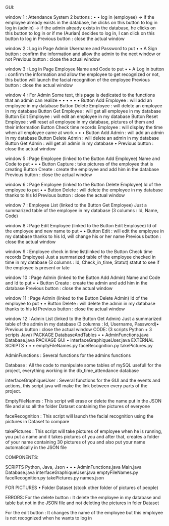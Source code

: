 GUI:


window 1 : Attendance System
2 buttons :
•
•
log in (employee) → if the employee already exists in the database, he clicks on this button
to log in
log in (admin) → if the admin already exists in the database, he clicks on this button to log
in or if me (Aurian) decides to log in, I can click on this button to log in
Previous button : close the actual window


window 2 : Log in Page Admin
Username and Password to put
•
•
A Sign button : confirm the information and allow the admin to the next window or not
Previous button : close the actual window


window 3 : Log in Page Employee
Name and Code to put
•
•
A Log in button : confirm the information and allow the employee to get recognized or not,
this button will launch the facial recognition of the employee
Previous button : close the actual window


window 4 : For Admin
Some text, this page is dedicated to the functions that an admin can realize
•
•
•
•
•
•
Button Add Employee : will add an employee in my database
Button Delete Employee : will delete an employee in my database
Button Get Employee : will get all employee in my database
Button Edit Employee : will edit an employee in my database
Button Reset Employee : will reset all employee in my database, pictures of them and their
information
Button Check time records Employee : will display the time when all employee came at
work
•
•
• Button Add Admin : will add an admin in my database
Button Delete Admin : will delete an admin in my database
Button Get Admin : will get all admin in my database
• Previous button : close the actual window

window 5 : Page Employee (linked to the Button Add Employee)
Name and Code to put
•
•
•
Button Capture : take pictures of the employee that is creating
Button Create : create the employee and add him in the database
Previous button : close the actual window


window 6 : Page Employee (linked to the Button Delete Employee)
Id of the employee to put
•
•
Button Delete : will delete the employee in my database thanks to his Id
Previous button : close the actual window


window 7 : Employee List (linked to the Button Get Employee)
Just a summarized table of the employee in my database (3 columns : Id, Name, Code)


window 8 : Page Edit Employee (linked to the Button Edit Employee)
Id of the employee and new name to put
•
•
Button Edit : will edit the employee in my database thanks to his Id, will change his or her
name
Previous button : close the actual window


window 9 : Employee check in time list(linked to the Button Check time records Employee)
Just a summarized table of the employee checked in time in my database (3 columns : Id,
Check_in_time, Statut) statut to see if the employee is present or late


window 10 : Page Admin (linked to the Button Add Admin)
Name and Code and Id to put
•
•
Button Create : create the admin and add him in the database
Previous button : close the actual window


window 11 : Page Admin (linked to the Button Delete Admin)
Id of the employee to put
•
•
Button Delete : will delete the admin in my database thanks to his Id
Previous button : close the actual window


window 12 : Admin List (linked to the Button Get Admin)
Just a summarized table of the admin in my database (3 columns : Id, Username, Password)•
Previous button : close the actual window
CODE:
(3 scripts Python + 3 scripts Java)
PACKAGE DatabaseAndTables
•
•
AdminFunctions.java
Database.java
PACKAGE GUI
•
interfaceGraphiqueUser.java
EXTERNAL SCRIPTS
•
•
•
emptyFileNames.py
faceRecognition.py
takePictures.py

AdminFunctions :
Several functions for the admins functions

Database :
All the code to manipulate some tables of mySQL usefull for the project, everything working in the
db_time_attendance database

interfaceGraphiqueUser :
Several functions for the GUI and the events and actions, this script java will make the link between
every parts of the project.

EmptyFileNames :
This script will erase or delete the name put in the JSON file and also all the folder Dataset
containing the pictures of everyone

faceRecognition :
This script will launch the facial recognition using the pictures in Dataset to compare

takePictures :
This script will take pictures of employee when he is running, you put a name and it takes pictures
of you and after that, creates a folder of your name containing 30 pictures of you and also put your
name automatically in the JSON file


COMPONENTS:

SCRIPTS Python, Java, Json
•
•
•
AdminFunctions.java
Main.java
Database.java
interfaceGraphiqueUser.java
emptyFileNames.py
faceRecognition.py
takePictures.py
names.json


FOR PICTURES
•
Folder Dataset (stock other folder of pictures of people)


ERRORS:
For the delete button : It delete the employee in my database and table but not in the JSON file and
not deleting the pictures in foler Dataset


For the edit button : It changes the name of the employee but this employee is not recognized when
he wants to log in
